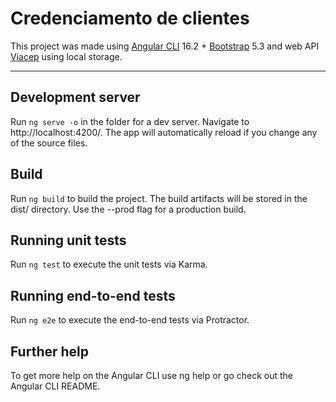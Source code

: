 # Credenciamento de clientes

This project was made using <a href="https://github.com/angular/angular-cli">Angular CLI</a> 16.2 + <a href="https://getbootstrap.com/">Bootstrap</a> 5.3 and web API <a href="https://viacep.com.br/">Viacep</a> using local storage.
<hr>

## Development server
Run ``ng serve -o`` in the folder for a dev server. Navigate to http://localhost:4200/. The app will automatically reload if you change any of the source files.

## Build
Run ``ng build`` to build the project. The build artifacts will be stored in the dist/ directory. Use the --prod flag for a production build.

## Running unit tests
Run ``ng test`` to execute the unit tests via Karma.

## Running end-to-end tests
Run ``ng e2e`` to execute the end-to-end tests via Protractor.

## Further help
To get more help on the Angular CLI use ng help or go check out the Angular CLI README.
